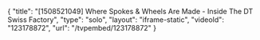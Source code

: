 {
    "title": "[1508521049] Where Spokes & Wheels Are Made - Inside The DT Swiss Factory",
    "type": "solo",
    "layout": "iframe-static",
    "videoId": "123178872",
    "url": "\/tvpembed\/123178872"
}